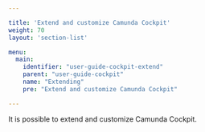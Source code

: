 ```yaml
---

title: 'Extend and customize Camunda Cockpit'
weight: 70
layout: 'section-list'

menu:
  main:
    identifier: "user-guide-cockpit-extend"
    parent: "user-guide-cockpit"
    name: "Extending"
    pre: "Extend and customize Camunda Cockpit"

---
```


It is possible to extend and customize Camunda Cockpit.
